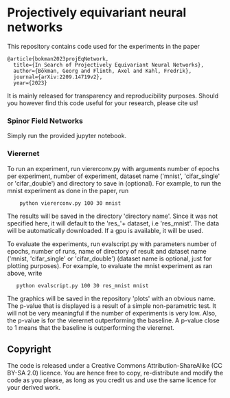 # Projectively equivariant neural networks

This repository contains code used for the experiments in the paper 
```
@article{bokman2023projEqNetwork,
  title={In Search of Projectively Equivariant Neural Networks},
  author={Bökman, Georg and Flinth, Axel and Kahl, Fredrik},
  journal={arXiv:2209.14719v2},
  year={2023}
```
It is mainly released for transparency and reproducibility purposes. Should you however find this code useful for your research, please cite us!

### Spinor Field Networks
Simply run the provided jupyter notebook.

### Vierernet
To run an experiment, run viererconv.py with arguments number of epochs per experiment, number of experiment, dataset name ('mnist', 'cifar_single' or 'cifar_double') and directory to save in (optional). For example, to run 
the mnist experiment as done in the paper, run

```
    python viererconv.py 100 30 mnist 
```
 
The results will be saved in the directory 'directory name'. Since it was not specified here, it will default to the 'res_'+ dataset, i.e 'res_mnist'. The data will be automatically downloaded. If a gpu is available, it will be used.

To evaluate the experiments, run evalscript.py with parameters number of epochs, number of runs, name of directory of result and dataset name ('mnist, 'cifar_single' or 'cifar_double')
(dataset name is optional, just for plotting purposes). For example, to evaluate the mnist experiment as ran above, write

```
   python evalscript.py 100 30 res_mnist mnist
```
The graphics will be saved in the repository 'plots' with an obvious name. The p-value that is displayed is a result of a simple non-parametric test. It will not be very meaningful if the number of 
experiments is very low. Also, the p-value is for the vierernet outperforming the baseline. A p-value close to 1 means that the baseline is outperforming the vierernet.

## Copyright

The code is released under a Creative Commons Attribution-ShareAlike (CC BY-SA 2.0) licence. You are hence free to copy, re-distribute and modify the code as you please, as long as you credit us and use the same licence for your derived work.
